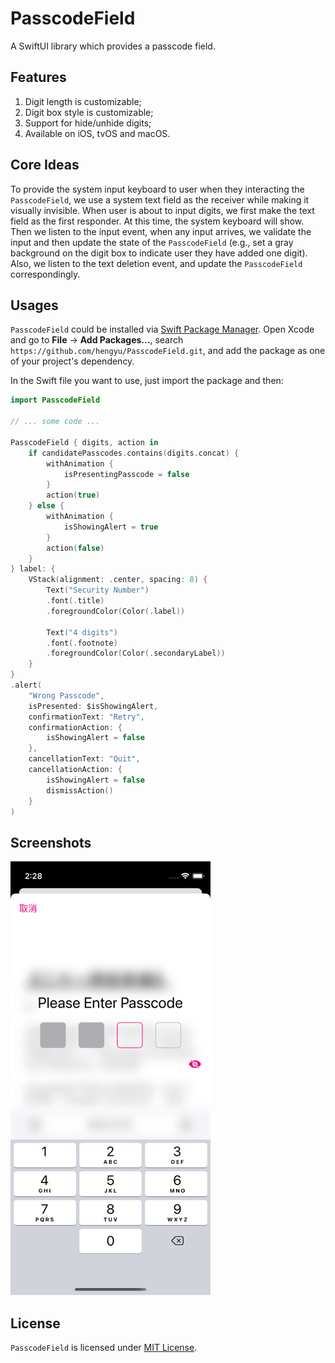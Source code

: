# PasscodeField

A SwiftUI library which provides a passcode field.

## Features

1. Digit length is customizable;
2. Digit box style is customizable;
3. Support for hide/unhide digits;
4. Available on iOS, tvOS and macOS.

## Core Ideas

To provide the system input keyboard to user when they interacting the `PasscodeField`, we use a system text field as the receiver while making it visually invisible. When user is about to input digits, we first make the text field as the first responder. At this time, the system keyboard will show. Then we listen to the input event, when any input arrives, we validate the input and then update the state of the `PasscodeField` (e.g., set a gray background on the digit box to indicate user they have added one digit). Also, we listen to the text deletion event, and update the `PasscodeField` correspondingly.

## Usages

`PasscodeField` could be installed via [Swift Package Manager](https://www.swift.org/package-manager/). Open Xcode and go to **File** -> **Add Packages...**, search `https://github.com/hengyu/PasscodeField.git`, and add the package as one of your project's dependency.

In the Swift file you want to use, just import the package and then:

```swift
import PasscodeField

// ... some code ...

PasscodeField { digits, action in
    if candidatePasscodes.contains(digits.concat) {
        withAnimation {
            isPresentingPasscode = false
        }
        action(true)
    } else {
        withAnimation {
            isShowingAlert = true
        }
        action(false)
    }
} label: {
    VStack(alignment: .center, spacing: 8) {
        Text("Security Number")
        .font(.title)
        .foregroundColor(Color(.label))

        Text("4 digits")
        .font(.footnote)
        .foregroundColor(Color(.secondaryLabel))
    }
}
.alert(
    "Wrong Passcode",
    isPresented: $isShowingAlert,
    confirmationText: "Retry",
    confirmationAction: {
        isShowingAlert = false
    },
    cancellationText: "Quit",
    cancellationAction: {
        isShowingAlert = false
        dismissAction()
    }
)
```

## Screenshots

<img width=320 src="preview.png"/>

## License

`PasscodeField` is licensed under [MIT License](LICENSE).
